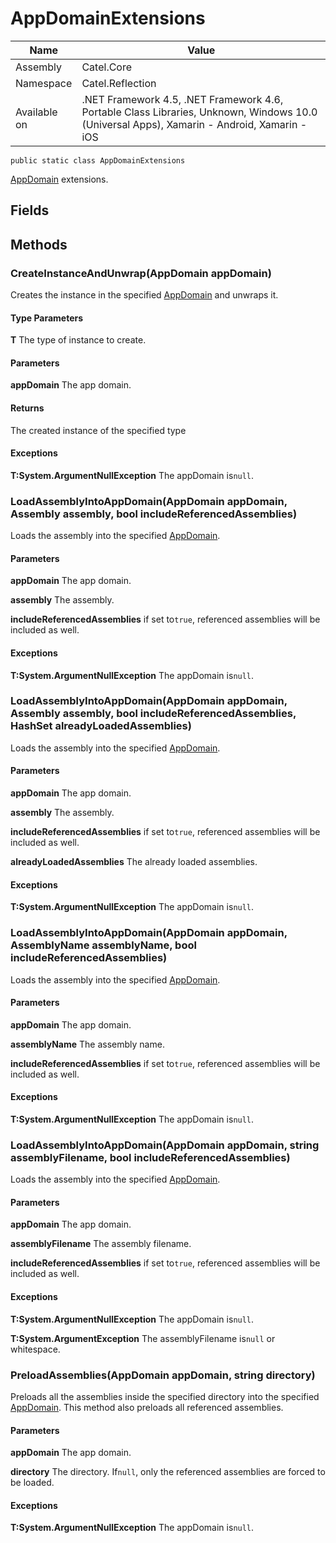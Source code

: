 

# AppDomainExtensions

Name|Value
---|---
Assembly|Catel.Core
Namespace|Catel.Reflection
Available on|.NET Framework 4.5, .NET Framework 4.6, Portable Class Libraries, Unknown, Windows 10.0 (Universal Apps), Xamarin - Android, Xamarin - iOS

```
public static class AppDomainExtensions
```

[AppDomain](#) extensions.



## Fields

## Methods

### CreateInstanceAndUnwrap<T>(AppDomain appDomain)

Creates the instance in the specified [AppDomain](#) and unwraps it.

#### Type Parameters

**T**
The type of instance to create.

#### Parameters

**appDomain**
The app domain.

#### Returns

The created instance of the specified type

#### Exceptions

**T:System.ArgumentNullException**
The appDomain is`null`.



### LoadAssemblyIntoAppDomain(AppDomain appDomain, Assembly assembly, bool includeReferencedAssemblies)

Loads the assembly into the specified [AppDomain](#).

#### Parameters

**appDomain**
The app domain.

**assembly**
The assembly.

**includeReferencedAssemblies**
if set to`true`, referenced assemblies will be included as well.

#### Exceptions

**T:System.ArgumentNullException**
The appDomain is`null`.



### LoadAssemblyIntoAppDomain(AppDomain appDomain, Assembly assembly, bool includeReferencedAssemblies, HashSet<string> alreadyLoadedAssemblies)

Loads the assembly into the specified [AppDomain](#).

#### Parameters

**appDomain**
The app domain.

**assembly**
The assembly.

**includeReferencedAssemblies**
if set to`true`, referenced assemblies will be included as well.

**alreadyLoadedAssemblies**
The already loaded assemblies.

#### Exceptions

**T:System.ArgumentNullException**
The appDomain is`null`.



### LoadAssemblyIntoAppDomain(AppDomain appDomain, AssemblyName assemblyName, bool includeReferencedAssemblies)

Loads the assembly into the specified [AppDomain](#).

#### Parameters

**appDomain**
The app domain.

**assemblyName**
The assembly name.

**includeReferencedAssemblies**
if set to`true`, referenced assemblies will be included as well.

#### Exceptions

**T:System.ArgumentNullException**
The appDomain is`null`.



### LoadAssemblyIntoAppDomain(AppDomain appDomain, string assemblyFilename, bool includeReferencedAssemblies)

Loads the assembly into the specified [AppDomain](#).

#### Parameters

**appDomain**
The app domain.

**assemblyFilename**
The assembly filename.

**includeReferencedAssemblies**
if set to`true`, referenced assemblies will be included as well.

#### Exceptions

**T:System.ArgumentNullException**
The appDomain is`null`.

**T:System.ArgumentException**
The assemblyFilename is`null` or whitespace.



### PreloadAssemblies(AppDomain appDomain, string directory)

Preloads all the assemblies inside the specified directory into the specified [AppDomain](#). This method also preloads all referenced assemblies.

#### Parameters

**appDomain**
The app domain.

**directory**
The directory. If`null`, only the referenced assemblies are forced to be loaded.

#### Exceptions

**T:System.ArgumentNullException**
The appDomain is`null`.



